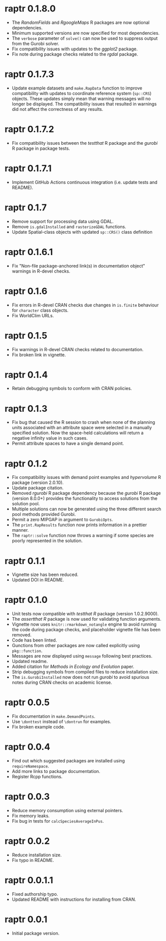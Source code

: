 # raptr 0.1.8.0

- The _RandomFields_ and _RgoogleMaps_ R packages are now optional
  dependencies.
- Minimum supported versions are now specified for most dependencies.
- The `verbose` parameter of `solve()` can now be used to suppress
  output from the Gurobi solver.
- Fix compatibility issues with updates to the _ggplot2_ package.
- Fix note during package checks related to the _rgdal_ package.

# raptr 0.1.7.3

- Update example datasets and `make.RapData` function to improve compatibility
  with updates to coordinate reference system (`sp::CRS`) objects. These
  updates simply mean that warning messages will no longer be displayed.
  The compatibility issues that resulted in warnings did not affect the
  correctness of any results.

# raptr 0.1.7.2

- Fix compatibility issues between the _testthat_ R package and the _gurobi_ R
  package in package tests.

# raptr 0.1.7.1

- Implement GitHub Actions continuous integration (i.e. update tests
  and README).

# raptr 0.1.7

- Remove support for processing data using GDAL.
- Remove `is.gdalInstalled` and `rasterizeGDAL` functions.
- Update Spatial-class objects with updated `sp::CRS()` class definition

# raptr 0.1.6.1

- Fix "Non-file package-anchored link(s) in documentation object" warnings in
  R-devel checks.

# raptr 0.1.6

- Fix errors in R-devel CRAN checks due changes in `is.finite` behaviour for
  `character` class objects.
- Fix WorldClim URLs.

# raptr 0.1.5

- Fix warnings in R-devel CRAN checks related to documentation.
- Fix broken link in vignette.

# raptr 0.1.4

- Retain debugging symbols to conform with CRAN policies.

# raptr 0.1.3

- Fix bug that caused the R session to crash when none of the planning
  units associated with an attribute space were selected in a manually
  specified solution. Now the space-held calculations will return
  a negative infinity value in such cases.
- Permit attribute spaces to have a single demand point.

# raptr 0.1.2

- Fix compatibility issues with demand point examples and _hypervolume_ R
  package (version 2.0.10).
- Update package citation.
- Removed _rgurobi_ R package dependency because the _gurobi_ R package
  (version 8.0.0+) provides the functionality to access solutions from the
  solution pool.
- Multiple solutions can now be generated using the three different search pool
  methods provided Gurobi.
- Permit a zero MIPGAP in argument to `GurobiOpts`.
- The `print.RapResults` function now prints information in a prettier manner.
- The `raptr::solve` function now throws a warning if some species are poorly
  represented in the solution.

# raptr 0.1.1

- Vignette size has been reduced.
- Updated DOI in README.

# raptr 0.1.0

- Unit tests now compatible with _testthat R_ package (version 1.0.2.9000).
- The _assertthat R_ package is now used for validating function arguments.
- Vignette now uses `knitr::rmarkdown_notangle` engine to avoid running the
  code during package checks, and placeholder vignette file has been removed.
- Code has been linted.
- Gunctions from other packages are now called explicitly using `pkg::function`.
- Messages are now displayed using `message` following best practices.
- Updated readme.
- Added citation for _Methods in Ecology and Evolution_ paper.
- Strip debugging symbols from compiled files to reduce installation size.
- The `is.GurobiInstalled` now does not run _gurobi_ to avoid spurious notes
  during CRAN checks on academic license.

# raptr 0.0.5

- Fix documentation in `make.DemandPoints`.
- Use `\donttest` instead of `\dontrun` for examples.
- Fix broken example code.

# raptr 0.0.4

- Find out which suggested packages are installed using `requireNamespace`.
- Add more links to package documentation.
- Register Rcpp functions.

# raptr 0.0.3

- Reduce memory consumption using external pointers.
- Fix memory leaks.
- Fix bug in tests for `calcSpeciesAverageInPus`.

# raptr 0.0.2

- Reduce installation size.
- Fix typo in README.

# raptr 0.0.1.1

- Fixed authorship typo.
- Updated README with instructions for installing from CRAN.

# raptr 0.0.1

- Initial package version.
